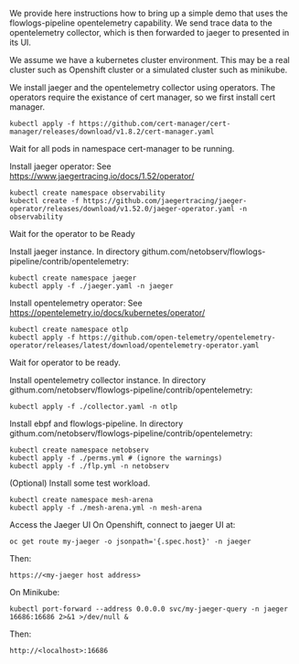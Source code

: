 
We provide here instructions how to bring up a simple demo that uses the flowlogs-pipeline opentelemetry capability.
We send trace data to the opentelemetry collector, which is then forwarded to jaeger to presented in its UI.

We assume we have a kubernetes cluster environment.
This may be a real cluster such as Openshift cluster or a simulated cluster such as minikube.

We install jaeger and the opentelemetry collector using operators.
The operators require the existance of cert manager, so we first install cert manager.

```
kubectl apply -f https://github.com/cert-manager/cert-manager/releases/download/v1.8.2/cert-manager.yaml
```

Wait for all pods in namespace cert-manager to be running.

Install jaeger operator: See https://www.jaegertracing.io/docs/1.52/operator/

```
kubectl create namespace observability
kubectl create -f https://github.com/jaegertracing/jaeger-operator/releases/download/v1.52.0/jaeger-operator.yaml -n observability
```

Wait for the operator to be Ready

Install jaeger instance.
In directory githum.com/netobserv/flowlogs-pipeline/contrib/opentelemetry:

```
kubectl create namespace jaeger
kubectl apply -f ./jaeger.yaml -n jaeger
```

Install opentelemetry operator: See https://opentelemetry.io/docs/kubernetes/operator/

```
kubectl create namespace otlp
kubectl apply -f https://github.com/open-telemetry/opentelemetry-operator/releases/latest/download/opentelemetry-operator.yaml
```

Wait for operator to be ready.

Install opentelemetry collector instance.
In directory githum.com/netobserv/flowlogs-pipeline/contrib/opentelemetry:

```
kubectl apply -f ./collector.yaml -n otlp
```

Install ebpf and flowlogs-pipeline.
In directory githum.com/netobserv/flowlogs-pipeline/contrib/opentelemetry:

```
kubectl create namespace netobserv
kubectl apply -f ./perms.yml # (ignore the warnings)
kubectl apply -f ./flp.yml -n netobserv
```

(Optional) Install some test workload.

```
kubectl create namespace mesh-arena
kubectl apply -f ./mesh-arena.yml -n mesh-arena
```

Access the Jaeger UI
On Openshift, connect to jaeger UI at:

```
oc get route my-jaeger -o jsonpath='{.spec.host}' -n jaeger
```

Then:
```
https://<my-jaeger host address>
```

On Minikube:

```
kubectl port-forward --address 0.0.0.0 svc/my-jaeger-query -n jaeger 16686:16686 2>&1 >/dev/null &
```

Then:
```
http://<localhost>:16686
```


